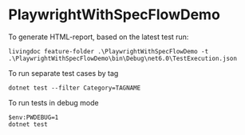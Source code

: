 # PlaywrightWithSpecFlowDemo

To generate HTML-report, based on the latest test run:
```
livingdoc feature-folder .\PlaywrightWithSpecFlowDemo -t .\PlaywrightWithSpecFlowDemo\bin\Debug\net6.0\TestExecution.json
```

To run separate test cases by tag
```
dotnet test --filter Category=TAGNAME
```

To run tests in debug mode
```
$env:PWDEBUG=1
dotnet test
```
